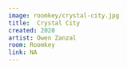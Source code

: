 ```yaml
---
image: roomkey/crystal-city.jpg
title:  Crystal City
created: 2020
artist: Owen Zanzal
room: Roomkey
link: NA
---
```



